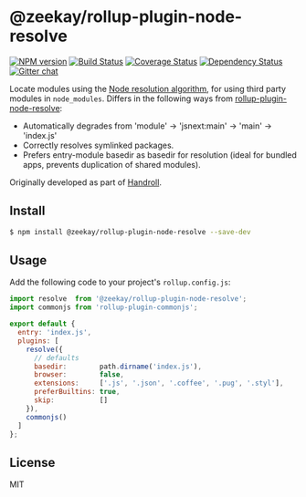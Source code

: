 # @zeekay/rollup-plugin-node-resolve

[![NPM version][npm-img]][npm-url] [![Build Status][travis-img]][travis-url] [![Coverage Status][coveralls-img]][coveralls-url] [![Dependency Status][dependency-img]][dependency-url] [![Gitter chat][gitter-img]][gitter-url]

Locate modules using the [Node resolution
algorithm](https://nodejs.org/api/modules.html#modules_all_together), for using
third party modules in `node_modules`. Differs in the following ways from
[rollup-plugin-node-resolve](rollup-plugin-node-resolve):
- Automatically degrades from 'module' -> 'jsnext:main' -> 'main' -> 'index.js'
- Correctly resolves symlinked packages.
- Prefers entry-module basedir as basedir for resolution (ideal for bundled
  apps, prevents duplication of shared modules).

Originally developed as part of [Handroll](https://github.com/zeekay/handroll).

## Install
```bash
$ npm install @zeekay/rollup-plugin-node-resolve --save-dev
```

## Usage
Add the following code to your project's `rollup.config.js`:

```js
import resolve  from '@zeekay/rollup-plugin-node-resolve';
import commonjs from 'rollup-plugin-commonjs';

export default {
  entry: 'index.js',
  plugins: [
    resolve({
      // defaults
      basedir:        path.dirname('index.js'),
      browser:        false,
      extensions:     ['.js', '.json', '.coffee', '.pug', '.styl'],
      preferBuiltins: true,
      skip:           []
    }),
    commonjs()
  ]
};
```

## License
MIT

[travis-img]:     https://img.shields.io/travis/zeekay/rollup-plugin-node-resolve-magic.svg
[travis-url]:     https://travis-ci.org/zeekay/rollup-plugin-node-resolve-magic
[coveralls-img]:  https://coveralls.io/repos/zeekay/rollup-plugin-node-resolve-magic/badge.svg?branch=master&service=github
[coveralls-url]:  https://coveralls.io/github/zeekay/rollup-plugin-node-resolve-magic?branch=master
[dependency-url]: https://david-dm.org/zeekay/rollup-plugin-node-resolve-magic
[dependency-img]: https://david-dm.org/zeekay/rollup-plugin-node-resolve-magic.svg
[npm-img]:        https://img.shields.io/npm/v/rollup-plugin-node-resolve-magic.svg
[npm-url]:        https://www.npmjs.com/package/rollup-plugin-node-resolve-magic
[gitter-img]:     https://badges.gitter.im/join-chat.svg
[gitter-url]:     https://gitter.im/zeekay/hi

[rollup-plugin-node-resolve]: https://github.com/rollup/rollup-plugin-node-resolve

<!-- not used -->
[downloads-img]:     https://img.shields.io/npm/dm/rollup-plugin-node-resolve-magic.svg
[downloads-url]:     http://badge.fury.io/js/rollup-plugin-node-resolve-magic
[devdependency-img]: https://david-dm.org/zeekay/rollup-plugin-node-resolve-magic/dev-status.svg
[devdependency-url]: https://david-dm.org/zeekay/rollup-plugin-node-resolve-magic#info=devDependencies
